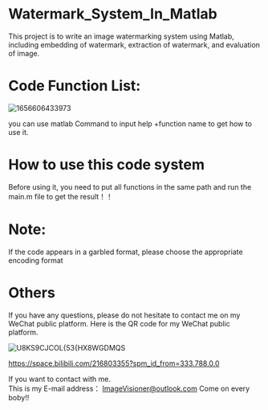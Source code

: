 # Watermark_System_In_Matlab
This project is to write an image watermarking system using Matlab, including embedding of watermark, extraction of watermark, and evaluation of image.  

# Code Function List:
![1656606433973](https://user-images.githubusercontent.com/102503666/176729422-dd1502bc-7ac7-46cb-a67f-47a1f79a4a77.jpg)

you can use matlab Command to input help +function name to get how to use it.



#  How to use this code system

Before using it, you need to put all functions in the same path and run the main.m file to get the result！！

# Note:
If the code appears in a garbled format, please choose the appropriate encoding format

# Others

If you have any questions, please do not hesitate to contact me on my WeChat public platform. Here is the QR code for my WeChat public platform.

![U8KS9CJCOL{53{HX8WGDMQS](https://user-images.githubusercontent.com/102503666/170419940-e5708917-7f3d-4eaa-8a78-5d538ae2ece6.png)


https://space.bilibili.com/216803355?spm_id_from=333.788.0.0

If you want to contact with me.   
This is my E-mail address： ImageVisioner@outlook.com
Come on every boby!!
